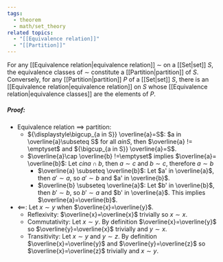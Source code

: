 ```yaml
---
tags:
  - theorem
  - math/set_theory
related topics:
  - "[[Equivalence relation]]"
  - "[[Partition]]"
---
```

For any [[Equivalence relation|equivalence relation]] $\sim$ on a [[Set|set]] $S$, the equivalence classes of $\sim$ constitute a [[Partition|partition]] of $S$. Conversely, for any [[Partition|partition]] $P$ of a [[Set|set]] $S$, there is an [[Equivalence relation|equivalence relation]] on $S$ whose [[Equivalence relation|equivalence classes]] are the elements of $P$.
##### Proof:
- Equivalence relation $\implies$ partition:
	- ${\displaystyle\bigcup_{a in S}} \overline{a}=S$:
		$a in \overline{a}\subseteq S$ for all $a in S$, then $\overline{a} != \emptyset$ and ${\bigcup_{a in S}} \overline{a}=S$.
	- $\overline{a}\cap \overline{b} !=\emptyset$ implies $\overline{a}= \overline{b}$:
		Let $c in a\cap b$, then $a\sim c$ and $b\sim c$, therefore $a\sim b$
		- $\overline{a} \subseteq \overline{b}$:
			Let $a' in \overline{a}$, then $a'\sim a$, so $a'\sim b$ and $a' in \overline{b}$.
		- $\overline{b} \subseteq \overline{a}$:
			Let $b' in \overline{b}$, then $b'\sim b$, so $b'\sim a$ and $b' in \overline{a}$.
		This implies $\overline{a}=\overline{b}$.
- $\impliedby$:
	Let $x\sim y$ when $\overline{x}=\overline{y}$.
	- Reflexivity:
		$\overline{x}=\overline{x}$ trivially so $x\sim x$.
	- Commutativity:
		Let $x\sim y$. By definition $\overline{x}=\overline{y}$ so $\overline{y}=\overline{x}$ trivially and $y\sim x$.
	- Transitivity:
		Let $x\sim y$ and $y\sim z$. By definition $\overline{x}=\overline{y}$ and $\overline{y}=\overline{z}$ so $\overline{x}=\overline{z}$ trivially and $x\sim y$.

